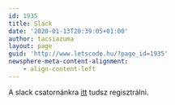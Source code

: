 ```yaml
---
id: 1935
title: Slack
date: '2020-01-13T20:39:05+01:00'
author: tacsiazuma
layout: page
guid: 'http://www.letscode.hu/?page_id=1935'
newsphere-meta-content-alignment:
    - align-content-left
---
```


A slack csatornánkra [itt](https://join.slack.com/t/letscodehu/shared_invite/zt-rar6y94y-WUcNmdu9vxUIJz96HZAT9g) tudsz regisztrálni.